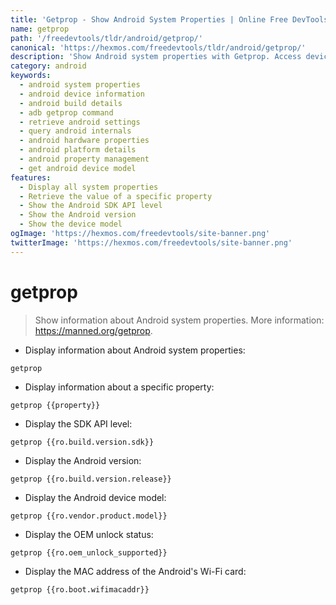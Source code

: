 ```yaml
---
title: 'Getprop - Show Android System Properties | Online Free DevTools by Hexmos'
name: getprop
path: '/freedevtools/tldr/android/getprop/'
canonical: 'https://hexmos.com/freedevtools/tldr/android/getprop/'
description: 'Show Android system properties with Getprop. Access device configuration, retrieve build information, and debug Android devices effortlessly. Free online tool, no registration required.'
category: android
keywords:
  - android system properties
  - android device information
  - android build details
  - adb getprop command
  - retrieve android settings
  - query android internals
  - android hardware properties
  - android platform details
  - android property management
  - get android device model
features:
  - Display all system properties
  - Retrieve the value of a specific property
  - Show the Android SDK API level
  - Show the Android version
  - Show the device model
ogImage: 'https://hexmos.com/freedevtools/site-banner.png'
twitterImage: 'https://hexmos.com/freedevtools/site-banner.png'
---
```


# getprop

> Show information about Android system properties.
> More information: <https://manned.org/getprop>.

- Display information about Android system properties:

`getprop`

- Display information about a specific property:

`getprop {{property}}`

- Display the SDK API level:

`getprop {{ro.build.version.sdk}}`

- Display the Android version:

`getprop {{ro.build.version.release}}`

- Display the Android device model:

`getprop {{ro.vendor.product.model}}`

- Display the OEM unlock status:

`getprop {{ro.oem_unlock_supported}}`

- Display the MAC address of the Android's Wi-Fi card:

`getprop {{ro.boot.wifimacaddr}}`
